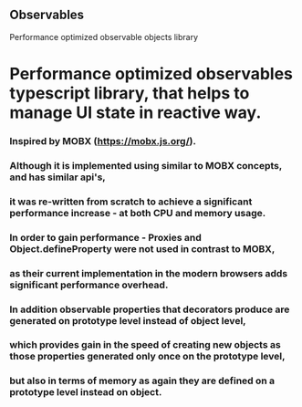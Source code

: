 ## Observables
Performance optimized observable objects library

# Performance optimized observables typescript library, that helps to manage UI state in reactive way.
### Inspired by MOBX (https://mobx.js.org/).
### Although it is implemented using similar to MOBX concepts, and has similar api's, 
### it was re-written from scratch to achieve a significant performance increase - at both CPU and memory usage.
### In order to gain performance - Proxies and Object.defineProperty were not used in contrast to MOBX,
### as their current implementation in the modern browsers adds significant performance overhead. 
### In addition observable properties that decorators produce are generated on prototype level instead of object level,
### which provides gain in the speed of creating new objects as those properties generated only once on the prototype level,
### but also in terms of memory as again they are defined on a prototype level instead on object.